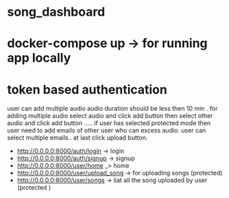 # song_dashboard

# docker-compose up -> for running app locally
# token based authentication
user can add multiple audio audio duration should be less then 10 min .
for adding multiple audio select audio and click add button then select other audio and click add button .....
if user has selected protected mode then user need to add emails of other user who can excess audio.
user can select multiple emails..
at last click upload button.


* http://0.0.0.0:8000/auth/login -> login 
* http://0.0.0.0:8000/auth/signup -> signup
* http://0.0.0.0:8000/user/home _> home 
* http://0.0.0.0:8000/user/upload_song -> for uploading songs (protected)
* http://0.0.0.0:8000/user/songs -> liat all the song uploaded by user (protected )
